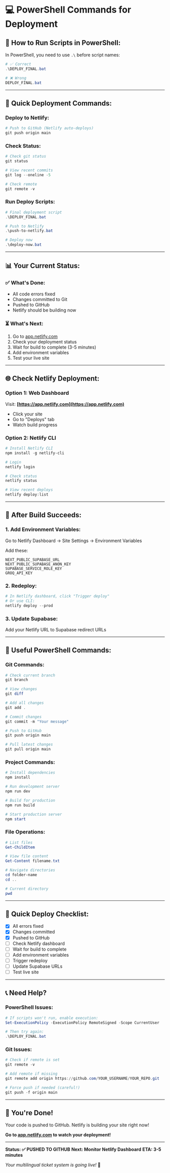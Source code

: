 # 💻 PowerShell Commands for Deployment

## 🔧 **How to Run Scripts in PowerShell:**

In PowerShell, you need to use `.\` before script names:

```powershell
# ✅ Correct
.\DEPLOY_FINAL.bat

# ❌ Wrong
DEPLOY_FINAL.bat
```

---

## 🚀 **Quick Deployment Commands:**

### **Deploy to Netlify:**
```powershell
# Push to GitHub (Netlify auto-deploys)
git push origin main
```

### **Check Status:**
```powershell
# Check git status
git status

# View recent commits
git log --oneline -5

# Check remote
git remote -v
```

### **Run Deploy Scripts:**
```powershell
# Final deployment script
.\DEPLOY_FINAL.bat

# Push to Netlify
.\push-to-netlify.bat

# Deploy now
.\deploy-now.bat
```

---

## 📊 **Your Current Status:**

### **✅ What's Done:**
- All code errors fixed
- Changes committed to Git
- Pushed to GitHub
- Netlify should be building now

### **⏳ What's Next:**
1. Go to [app.netlify.com](https://app.netlify.com)
2. Check your deployment status
3. Wait for build to complete (3-5 minutes)
4. Add environment variables
5. Test your live site

---

## 🌐 **Check Netlify Deployment:**

### **Option 1: Web Dashboard**
Visit: **[https://app.netlify.com](https://app.netlify.com)**
- Click your site
- Go to "Deploys" tab
- Watch build progress

### **Option 2: Netlify CLI**
```powershell
# Install Netlify CLI
npm install -g netlify-cli

# Login
netlify login

# Check status
netlify status

# View recent deploys
netlify deploy:list
```

---

## 🔑 **After Build Succeeds:**

### **1. Add Environment Variables:**

Go to Netlify Dashboard → Site Settings → Environment Variables

Add these:
```
NEXT_PUBLIC_SUPABASE_URL
NEXT_PUBLIC_SUPABASE_ANON_KEY
SUPABASE_SERVICE_ROLE_KEY
GROQ_API_KEY
```

### **2. Redeploy:**
```powershell
# In Netlify dashboard, click "Trigger deploy"
# Or use CLI:
netlify deploy --prod
```

### **3. Update Supabase:**
Add your Netlify URL to Supabase redirect URLs

---

## 🎯 **Useful PowerShell Commands:**

### **Git Commands:**
```powershell
# Check current branch
git branch

# View changes
git diff

# Add all changes
git add .

# Commit changes
git commit -m "Your message"

# Push to GitHub
git push origin main

# Pull latest changes
git pull origin main
```

### **Project Commands:**
```powershell
# Install dependencies
npm install

# Run development server
npm run dev

# Build for production
npm run build

# Start production server
npm start
```

### **File Operations:**
```powershell
# List files
Get-ChildItem

# View file content
Get-Content filename.txt

# Navigate directories
cd folder-name
cd ..

# Current directory
pwd
```

---

## 🚀 **Quick Deploy Checklist:**

- [x] All errors fixed
- [x] Changes committed
- [x] Pushed to GitHub
- [ ] Check Netlify dashboard
- [ ] Wait for build to complete
- [ ] Add environment variables
- [ ] Trigger redeploy
- [ ] Update Supabase URLs
- [ ] Test live site

---

## 📞 **Need Help?**

### **PowerShell Issues:**
```powershell
# If scripts won't run, enable execution:
Set-ExecutionPolicy -ExecutionPolicy RemoteSigned -Scope CurrentUser

# Then try again:
.\DEPLOY_FINAL.bat
```

### **Git Issues:**
```powershell
# Check if remote is set
git remote -v

# Add remote if missing
git remote add origin https://github.com/YOUR_USERNAME/YOUR_REPO.git

# Force push if needed (careful!)
git push -f origin main
```

---

## 🎉 **You're Done!**

Your code is pushed to GitHub. Netlify is building your site right now!

**Go to [app.netlify.com](https://app.netlify.com) to watch your deployment!**

---

**Status: ✅ PUSHED TO GITHUB**
**Next: Monitor Netlify Dashboard**
**ETA: 3-5 minutes**

*Your multilingual ticket system is going live!* 🚀